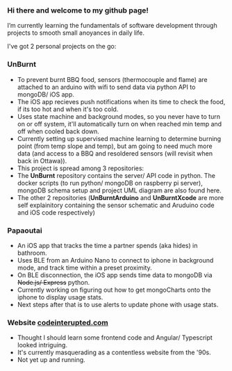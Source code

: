 ### Hi there and welcome to my github page!

I’m currently learning the fundamentals of software development through projects to smooth small anoyances in daily life. 

I've got 2 personal projects on the go:
### UnBurnt
- To prevent burnt BBQ food, sensors (thermocouple and flame) are attached to an arduino with wifi to send data via python API to mongoDB/ iOS app.  
- The iOS app recieves push notifications when its time to check the food, if its too hot and when it's too cold.
- Uses state machine and background modes, so you never have to turn on or off system, it'll automatically turn on when reached min temp and off when cooled back down.
- Currently setting up supervised machine learning to determine burning point (from temp slope and temp), but am going to need much more data (and access to a BBQ and resoldered sensors (will revisit when back in Ottawa)).
- This project is spread among 3 repositories:
- The **UnBurnt** repository contains the server/ API code in python. The docker scripts (to run python/ mongoDB on raspberry pi server), mongoDB schema setup and project UML diagram are also found here. 
- The other 2 repositories (**UnBurntArduino** and **UnBurntXcode** are more self explainitory containing the sensor schematic and Aruduino code and iOS code respectively)  
### Papaoutai
- An iOS app that tracks the time a partner spends (aka hides) in bathroom. 
- Uses BLE from an Arduino Nano to connect to iphone in background mode, and track time within a preset proximity. 
- On BLE disconnection, the iOS app sends time data to mongoDB via ~~Node.js/ Express~~ python.  
- Currently working on figuring out how to get mongoCharts onto the iphone to display usage stats.  
- Next steps after that is to use alerts to update phone with usage stats. 

### Website [codeinterupted.com](http://www.codeinterupted.com)
- Thought I should learn some frontend code and Angular/ Typescript looked intriguing.
- It's currently masquerading as a contentless website from the '90s.
- Not yet up and running.
 
